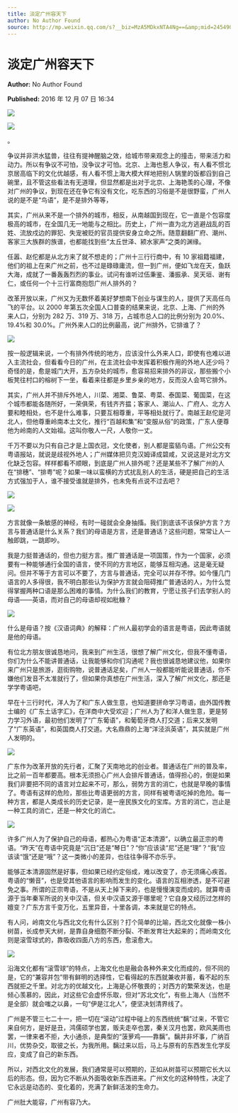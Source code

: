 ```yaml
---
title: 淡定广州容天下
author: No Author Found
source: http://mp.weixin.qq.com/s?__biz=MzA5MDkxNTA4Ng==&amp;mid=2454904879&amp;idx=1&amp;sn=51829219313ff9b74b4e2ce4e3fd7205&amp;chksm=87a2284eb0d5a158cb5fef7d7671dcfb07d96cb1b35e9e6449cd18bcc51c994840b1910fcce2#rd
---
```


# 淡定广州容天下

**Author:** No Author Found

**Published:** 2016 年 12 月 07 日 16:34

![](http://mmbiz.qpic.cn/mmbiz_jpg/PJWG74pLsMY6VjSs8icl92DouG8adAGS0ibIkmicA6dYrXchQel1ic3LTtD572I9r9sbW2tOnBvpibgicAXRcdc4p5aA/0?wx_fmt=jpeg)

![](http://mmbiz.qpic.cn/mmbiz_png/PJWG74pLsMYCRxXvu5tRJtWyDicBghcnicFfwj1Qhdsk7KwtVmMSM18MA34H24Qtbf9yqibBl8bdEqNkYk1Ej7SXg/0?wx_fmt=png)

。

争议并非洪水猛兽，往往有提神醒脑之效，给城市带来观念上的撞击，带来活力和动力。所以有争议不可怕，没争议才可怕。北京、上海也惹人争议，有人看不惯北京居高临下的文化优越感，有人看不惯上海大模大样地把别人锅里的饭都舀到自己碗里，且不管这些看法有无道理，但显然都是出对于北京、上海艳羡的心理，不像对广州的争议，到现在还在争它有没有文化，吃东西的习俗是不是很野蛮，广州人说的是不是“鸟语”，是不是排外等等，

其实，广州从来不是一个排外的城市，相反，从南越国到现在，它一直是个包容度极高的城市，在全国几无一地能与之相比。历史上，广州一直为北方逃避战乱的百姓、流放戍边的罪犯、失宠被贬的官员提供安身立命之所。随意翻翻广府、潮州、客家三大族群的族谱，也都能找到些“太丘世泽、颍水家声”之类的渊缘。

任嚣、赵佗都是从北方来了就不想走的；广州十三行行商中，有 10 家祖籍福建，他们的祖上在来广州之前，也不过是碌碌庸流，但一到广州，便如飞龙在天，鱼跃大海，成就了一番轰轰烈烈的事业。试问有谁听过伍秉鉴、潘振承、吴天垣、谢有仁，或任何一个十三行富商抱怨广州人排外的？

改革开放以来，广州又为无数怀着美好梦想南下创业与谋生的人，提供了天高任鸟飞的平台。以 2000 年第五次全国人口普查的结果来说，北京、上海、广州的外来人口，分别为 282 万、319 万、318 万，占城市总人口的比例分别为 20.0%、19.4%和 30.0%。广州外来人口的比例最高，说广州排外，它排谁了？

![](http://mmbiz.qpic.cn/mmbiz_jpg/PJWG74pLsMYCRxXvu5tRJtWyDicBghcnicblLibep6fbW0E6oSO2iaxe1BrI7SwcA1cVdNryEPmMZrWL91E4INumWQ/0?wx_fmt=jpeg)

按一般逻辑来说，一个有排外传统的地方，应该没什么外来人口，即使有也难以进入主流社会，但看看今日的广州，在主流社会中发挥着积极作用的外地人还少吗？奇怪的是，愈是城门大开，五方杂处的城市，愈容易招来排外的非议，那些搬个小板凳往村口的榕树下一坐，看着来往都是乡里乡亲的地方，反而没人会骂它排外。

其实，广州人并不排斥外地人，川菜、湘菜、鲁菜、粤菜、泰国菜、葡国菜，在这个城市都能各随所好，一荣俱荣，有钱齐齐揾；客家人、潮汕人、广府人、北方人要和睦相处，也不是什么难事，只要互相尊重，平等相处就行了。南越王赵佗是河北人，但他尊重岭南本土文化，推行“百越和集”和“变服从俗”的政策，广东人便尊他为岭南的人文始祖。这叫你敬人一尺，人敬你一丈。

千万不要以为只有自己才是上国衣冠，文化使者，别人都是蛮貊鸟语。广州公交有粤语报站，就说是歧视外地人；广州媒体把贝克汉姆译成碧咸，又说这是对北方文化缺乏包容。样样都看不顺眼，到底是广州人排外呢？还是某些不了解广州的人在“排穗”、“排粤”呢？如果一味以蛮横的方式扰乱别人的生活，硬是把自己的生活方式强加于人，谁不接受谁就是排外，也未免有点说不过去吧？

![](http://mmbiz.qpic.cn/mmbiz_jpg/PJWG74pLsMYCRxXvu5tRJtWyDicBghcnic9otiabhHaTib8Q5epmIjInu1ZU7DiatX68LEc4ZJ3CL3PSEz5Cxrhocpg/0?wx_fmt=jpeg)

![](http://mmbiz.qpic.cn/mmbiz_png/PJWG74pLsMYCRxXvu5tRJtWyDicBghcnic2g96G9PBoEauKQIw58FrQ5Zibpryd5DpPuMK2ibFzNl7suvuEIan32qw/0?wx_fmt=png)

方言就像一条敏感的神经，有时一碰就会全身抽搐。我们到底该不该保护方言？方言与普通话是什么关系？我们的母语是方言，还是普通话？这些问题，常常让人一触即跳，一跳即吵。

我是力挺普通话的，但也力挺方言。推广普通话是一项国策，作为一个国家，必须要有一种能够通行全国的语言，使不同的方言地区，能够互相沟通。这是毫无疑问。但并不等于方言可以不要了，方言与普通话，完全可以并存不悖。如今懂几门语言的人多得很，我不明白那些认为保护方言就会阻碍推广普通话的人，为什么觉得掌握两种口语是那么困难的事情。为什么我们的教育，宁愿让孩子们去学别人的母语——英语，而对自己的母语却视如秕糠？

![](http://mmbiz.qpic.cn/mmbiz_jpg/PJWG74pLsMYCRxXvu5tRJtWyDicBghcnicbnxWunfoggiaSqMnJIdrVXDScDibTqk8ccYIVEfk8HtBEvgPoSEuJ12w/0?wx_fmt=jpeg)

什么是母语？按《汉语词典》的解释：广州人最初学会的语言是粤语，因此粤语就是他的母语。

有位北方朋友很诚恳地问，我来到广州生活，很想了解广州文化，但我不懂粤语，你们为什么不能讲普通话，让我能够和你们沟通呢？我也很诚恳地建议他，如果你来广州只是旅游，逛街购物，说普通话足矣，广州人一般都能听能说普通话，你不嫌他们发音不太准就行了，但如果你真想在广州生活，深入了解广州文化，那还是学学粤语吧，

早在十三行时代，洋人为了和广东人做生意，也知道要拼命学习粤语，由外国传教士编的《广东土话字汇》，在洋商中大受欢迎；广州人为了和洋人做生意，更是努力学习外语，最初他们发明了“广东葡语”，和葡萄牙商人打交道；后来又发明了“广东英语”，和英国商人打交道。大名鼎鼎的上海“洋泾浜英语”，其实就是广州人发明的。

![](http://mmbiz.qpic.cn/mmbiz_jpg/PJWG74pLsMYCRxXvu5tRJtWyDicBghcnicjOm5HplgkW3biaVIvs3FHLoPh37YD4ibyImOiajGt7kdiagsic16cI3QOpA/0?wx_fmt=jpeg)

广东作为改革开放的先行者，汇聚了天南地北的创业者。普通话在广州的普及率，比之前一百年都要高。根本无须担心广州人会排斥普通话，值得担心的，倒是如果我们非要把不同的语言对立起来不可，那么，弱势方言的消亡，也就是早晚的事情了。粤语有这样的危险，那些比粤语更弱的方言，同样有被粤语吃掉的危险。每一种方言，都是人类成长的历史记录，是一座民族文化的宝库。方言的消亡，岂止是一种工具的消亡，还是一种文化的消亡。

![](http://mmbiz.qpic.cn/mmbiz_png/PJWG74pLsMYCRxXvu5tRJtWyDicBghcnicxpMpu2JFCbU3ic7avicumArqjoOm4qicUT7n3HT1w8P2mGmNS9aIIGvBg/0?wx_fmt=png)

许多广州人为了保护自己的母语，都热心为粤语“正本清源”，以确立最正宗的粤语。“昨天”在粤语中究竟是“沉日”还是“琴日”？“你”应该读“尼”还是“理”？“我”应该读“饿”还是“哦”？这一类微小的差异，也往往争得不亦乐乎。

能够正本清源固然是好事，但如果已经约定俗成，难以改变了，亦无须痛心疾首。粤语的“懒音”，也是受其他语言的影响而发生的变化。语言的互相渗透，是不可避免之事。所谓的正宗粤语，不是从天上掉下来的，也是慢慢演变而成的。就算粤语源于当年秦军所说的关中汉语，但关中汉语又源于哪里呢？它自身又经历过怎样的嬗变？广东方言千变万化，五里异音，十里各调，本来就是它的特点。

有人问，岭南文化与西北文化有什么区别？打个简单的比喻，西北文化就像一株小树苗，长成参天大树，是靠自身细胞不断分裂、不断发育壮大起来的；而岭南文化则是滚雪球式的，靠吸收四面八方的东西，愈滚愈大。

![](http://mmbiz.qpic.cn/mmbiz_jpg/PJWG74pLsMYCRxXvu5tRJtWyDicBghcnicicnpoxETTUXAyM7bCalKdKuRJo6YYMytMIjE876wJWVaUV2OKsLlBog/0?wx_fmt=jpeg)

沿海文化都有“滚雪球”的特点，上海文化也是融会各种外来文化而成的，但不同的是，它的“兼容并包”带有鲜明的选择性，它看得起的东西就兼收并蓄，看不起的东西就拒之千里。对北方的优越文化，上海是心怀敬畏的；对西方的繁荣发达，也是倾心羡慕的，因此，对这些它会虚怀乐取，但对“苏北文化”，有些上海人（当然不是全部）就会嗤之以鼻，一句“伊是江北人”，便坚决划清界线了。

广州是不管三七二十一，把一切在“滚动”过程中碰上的东西统统“黐”过来，不管它来自何方，是好是丑，鸿儒硕学也罢，贩夫走卒也罢，秦关汉月也罢，欧风美雨也罢，一律来者不拒，大小通杀，是典型的“菠萝鸡——靠黐”。黐并非坏事，广纳百川，优势杂交，取彼之长，为我所用。黐过来以后，马上与原有的东西发生化学反应，变成了自己的新东西。

所以，对西北文化的发展，我们通常是可以预期的，正如从树苗可以预期它长大以后的形态。但，因为它不断从外面吸收新东西进来。广州文化的这种特性，决定了它永远是动态的、变化着的，充满了新鲜活泼的生命力。

广州肚大能容，广州有容乃大。
